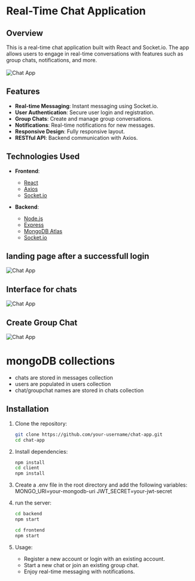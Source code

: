 # Real-Time Chat Application

## Overview

This is a real-time chat application built with React and Socket.io. The app allows users to engage in real-time conversations with features such as group chats, notifications, and more.
<br><br/>
![Chat App](https://github.com/saksham1864/PRODIGY_FS_04/blob/main/gitimg/loginpage.png)

## Features

- **Real-time Messaging**: Instant messaging using Socket.io.
- **User Authentication**: Secure user login and registration.
- **Group Chats**: Create and manage group conversations.
- **Notifications**: Real-time notifications for new messages.
- **Responsive Design**: Fully responsive layout.
- **RESTful API**: Backend communication with Axios.

## Technologies Used

- **Frontend**:
  - [React](https://reactjs.org/)
  - [Axios](https://axios-http.com/)
  - [Socket.io](https://socket.io/)

- **Backend**:
  - [Node.js](https://nodejs.org/)
  - [Express](https://expressjs.com/)
  - [MongoDB Atlas](https://www.mongodb.com/atlas)
  - [Socket.io](https://socket.io/)


## landing page after a successfull login

![Chat App](https://github.com/saksham1864/PRODIGY_FS_04/blob/main/gitimg/landingpage.png)


## Interface for chats

![Chat App](https://github.com/saksham1864/PRODIGY_FS_04/blob/main/gitimg/chatpage.png)


## Create Group Chat

![Chat App](https://github.com/saksham1864/PRODIGY_FS_04/blob/main/gitimg/create_chatpage.png)

# mongoDB collections
- chats are stored in messages collection
- users are populated in users collection
- chat/groupchat names are stored in chats collection

## Installation

1. Clone the repository:
   ```bash
   git clone https://github.com/your-username/chat-app.git
   cd chat-app
   
2. Install dependencies:
   ```bash
   npm install
   cd client
   npm install
   
3. Create a .env file in the root directory and add the following variables:
   MONGO_URI=your-mongodb-uri
   JWT_SECRET=your-jwt-secret

4. run the server:
   ```bash
   cd backend
   npm start

   cd frontend
   npm start

5. Usage:
    - Register a new account or login with an existing account.
    - Start a new chat or join an existing group chat.
    - Enjoy real-time messaging with notifications.
   

